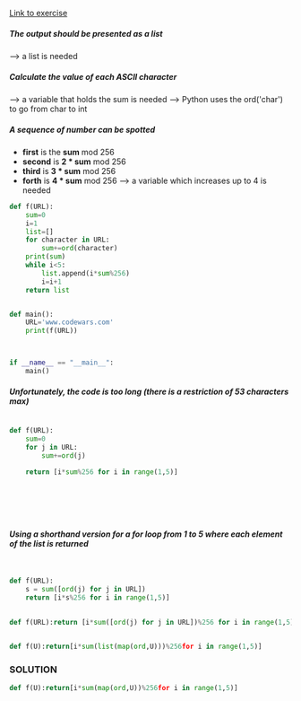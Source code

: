 [Link to exercise](https://www.codewars.com/kata/ip-address-finder-code-golf)


##### The output should be presented as a list
--> a list is needed
##### Calculate the value of each ASCII character
--> a variable that holds the sum is needed
--> Python uses the ord('char') to go from char to int
##### A sequence of number can be spotted
* **first** is the **sum** mod 256
* **second** is **2 * sum** mod 256
* **third** is **3 * sum** mod 256
* **forth** is **4 * sum** mod 256
--> a variable which increases up to 4 is needed

```Python
def f(URL):
    sum=0
    i=1
    list=[]
    for character in URL:
        sum+=ord(character)
    print(sum)
    while i<5:
        list.append(i*sum%256)
        i=i+1
    return list


def main():
    URL='www.codewars.com'
    print(f(URL))



if __name__ == "__main__":
    main()
```


##### Unfortunately, the code is too long (there is a restriction of 53 characters max)


```Python

def f(URL):
    sum=0
    for j in URL:
        sum+=ord(j)
    
    return [i*sum%256 for i in range(1,5)]
      
    
        
    
    
```
##### Using a shorthand version for a for loop from 1 to 5 where each element of the list is returned


```Python


def f(URL):
    s = sum([ord(j) for j in URL])
    return [i*s%256 for i in range(1,5)]
    

```

```Python
def f(URL):return [i*sum([ord(j) for j in URL])%256 for i in range(1,5)]

```

```Python

def f(U):return[i*sum(list(map(ord,U)))%256for i in range(1,5)]


```

### SOLUTION

```Python
def f(U):return[i*sum(map(ord,U))%256for i in range(1,5)]
```